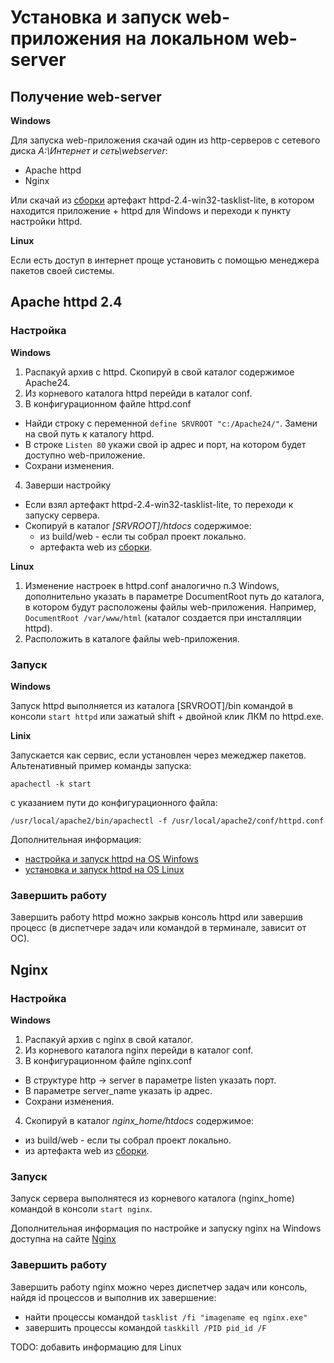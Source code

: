 # Установка и запуск web-приложения на локальном web-server

## Получение web-server

**Windows**

Для запуска web-приложения скачай один из http-серверов c сетевого диска _A:\Интернет и сеть\webserver_:
- Apache httpd
- Nginx

Или скачай из [сборки](https://github.com/argustelecom/tasklist_lite/actions/workflows/build.yml) артефакт httpd-2.4-win32-tasklist-lite, в котором находится приложение + httpd для Windows и переходи к пункту настройки httpd.

**Linux**

Если есть доступ в интернет проще установить с помощью менеджера пакетов своей системы.
 
## Apache httpd 2.4
### Настройка

**Windows**

1. Распакуй архив с httpd. Скопируй в свой каталог содержимое Apache24.
2. Из корневого каталога httpd перейди в каталог conf.
3. В конфигурационном файле httpd.conf
- Найди строку с переменной `define SRVROOT "c:/Apache24/"`. Замени на свой путь к каталогу httpd.
- В строке `Listen 80` укажи свой ip адрес и порт, на котором будет доступно web-приложение.
- Сохрани изменения.
4. Заверши настройку
- Если взял артефакт httpd-2.4-win32-tasklist-lite, то переходи к запуску сервера. 
- Скопируй в каталог *[SRVROOT]/htdocs* содержимое:
  - из build/web - если ты собрал проект локально.
  - артефакта web из [сборки](https://github.com/argustelecom/tasklist_lite/actions/workflows/build.yml).

**Linux**

1. Изменение настроек в httpd.conf аналогично п.3 Windows, дополнительно указать в параметре DocumentRoot путь до каталога, в котором будут расположены файлы web-приложения. Например, `DocumentRoot /var/www/html` (каталог создается при инсталляции httpd).
2. Расположить в каталоге файлы web-приложения.

### Запуск

**Windows**

Запуск httpd выполняется из каталога [SRVROOT]/bin командой в консоли `start httpd` или зажатый shift + двойной клик ЛКМ по httpd.exe.

**Linix**

Запускается как сервис, если установлен через межеджер пакетов. 
Альтенативный пример команды запуска:
```
apachectl -k start
``` 
с указанием пути до конфигурационного файла:
```
/usr/local/apache2/bin/apachectl -f /usr/local/apache2/conf/httpd.conf
```

Дополнительная информация:
- [настройка и запуск httpd на OS Winfows](https://httpd.apache.org/docs/current/platform/windows.html)
- [установка и запуск httpd на OS Linux](https://httpd.apache.org/docs/2.4/install.html)

### Завершить работу

Завершить работу httpd можно закрыв консоль httpd или завершив процесс (в диспетчере задач или командой в терминале, зависит от ОС).

## Nginx
### Настройка

**Windows**

1. Распакуй архив с nginx в свой каталог.
2. Из корневого каталога nginx перейди в каталог conf.
3. В конфигурационном файле nginx.conf
- В структуре http -> server в параметре listen указать порт.
- В параметре server_name указать ip адрес. 
- Сохрани изменения.
4. Скопируй в каталог *nginx_home/htdocs* содержимое:
- из build/web - если ты собрал проект локально.
- из артефакта web из [сборки](https://github.com/argustelecom/tasklist_lite/actions/workflows/build.yml).

### Запуск

Запуск сервера выполнятеся из корневого каталога (nginx_home) командой в консоли `start nginx`.

Дополнительная информация по настройке и запуску nginx на Windows доступна на сайте [Nginx](https://nginx.org/ru/docs/windows.html)

### Завершить работу

Завершить работу nginx можно через диспетчер задач или консоль, найдя id процессов и выполнив их завершение:
- найти процессы командой  `tasklist /fi "imagename eq nginx.exe"`
- завершить процессы командой `taskkill /PID pid_id /F`

TODO: добавить информацию для Linux
